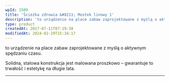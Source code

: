 ```yaml
---
wpId: 1509
title: 'Ścieżka zdrowia &#8211; Mostek linowy 1'
description: 'to urządzenie na place zabaw zaprojektowane z myślą o aktywnym spędzaniu czasu. Solidna, stalowa konstrukcja jest malowana proszkowo – gwarantuje to trwałość i estetykę na długie lata.'
type: product
createdAt: 2017-07-11T07:19:38
modifiedAt: 2024-02-29T15:34:17
---
```



to urządzenie na place zabaw zaprojektowane z myślą o aktywnym spędzaniu czasu.

Solidna, stalowa konstrukcja jest malowana proszkowo – gwarantuje to trwałość i estetykę na długie lata.

* * *